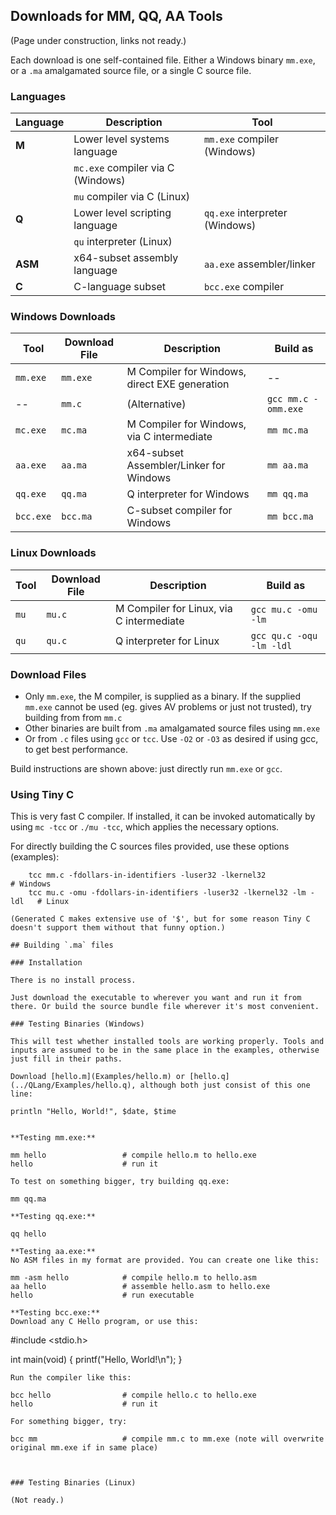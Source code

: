 ## Downloads for MM, QQ, AA Tools
(Page under construction, links not ready.)

Each download is one self-contained file. Either a Windows binary `mm.exe`, or a `.ma` amalgamated source file, or a single C source file.







### Languages

Language | Description | Tool
--- | --- | ---
**M** | Lower level systems language | `mm.exe` compiler (Windows)
 | | `mc.exe` compiler via C (Windows)
 | | `mu` compiler via C (Linux)
**Q** | Lower level scripting language | `qq.exe` interpreter (Windows)
 | | `qu` interpreter (Linux)
**ASM** | x64-subset assembly language | `aa.exe` assembler/linker
**C** | C-language subset | `bcc.exe` compiler

### Windows Downloads

Tool | Download File | Description | Build as
--- | --- | --- | ---
`mm.exe`	|	`mm.exe`	|	M Compiler for Windows, direct EXE generation | --
-- |	`mm.c`	|	(Alternative) | `gcc mm.c -omm.exe`
`mc.exe`	|	`mc.ma`	|	M Compiler for Windows, via C intermediate | `mm mc.ma`
`aa.exe`	|	`aa.ma`	|	x64-subset Assembler/Linker for Windows | `mm aa.ma`
`qq.exe`	|	`qq.ma`	|	Q interpreter for Windows | `mm qq.ma`
`bcc.exe`	|	`bcc.ma`	|	C-subset compiler for Windows | `mm bcc.ma`

### Linux Downloads
Tool | Download File | Description | Build as
--- | --- | --- | ---
`mu`	|		`mu.c`	|	M Compiler for Linux, via C intermediate | `gcc mu.c -omu -lm`
`qu`	|		`qu.c`	|	Q interpreter for Linux | `gcc qu.c -oqu -lm -ldl`

### Download Files

* Only `mm.exe`, the M compiler, is supplied as a binary. If the supplied `mm.exe` cannot be used (eg. gives AV problems or just not trusted), try
building from from `mm.c`
* Other binaries are built from `.ma` amalgamated source files using `mm.exe`
* Or from `.c` files using `gcc` or `tcc`. Use `-O2` or `-O3` as desired if using gcc, to get best performance.

Build instructions are shown above: just directly run `mm.exe` or `gcc`.

### Using Tiny C

This is very fast C compiler. If installed, it can be invoked automatically by using `mc -tcc` or `./mu -tcc`, which applies the necessary options.

For directly building the C sources files provided, use these options (examples):
```
    tcc mm.c -fdollars-in-identifiers -luser32 -lkernel32                 # Windows
    tcc mu.c -omu -fdollars-in-identifiers -luser32 -lkernel32 -lm -ldl   # Linux

(Generated C makes extensive use of '$', but for some reason Tiny C doesn't support them without that funny option.)

## Building `.ma` files

### Installation

There is no install process.

Just download the executable to wherever you want and run it from there. Or build the source bundle file wherever it's most convenient.

### Testing Binaries (Windows)

This will test whether installed tools are working properly. Tools and inputs are assumed to be in the same place in the examples, otherwise just fill in their paths.

Download [hello.m](Examples/hello.m) or [hello.q](../QLang/Examples/hello.q), although both just consist of this one line:
````
    println "Hello, World!", $date, $time
````

**Testing mm.exe:**
````
    mm hello                 # compile hello.m to hello.exe
    hello                    # run it
````
To test on something bigger, try building qq.exe:
````
    mm qq.ma
````
**Testing qq.exe:**
````
    qq hello
````
**Testing aa.exe:**
No ASM files in my format are provided. You can create one like this:
````
    mm -asm hello            # compile hello.m to hello.asm
    aa hello                 # assemble hello.asm to hello.exe
    hello                    # run executable
````
**Testing bcc.exe:**
Download any C Hello program, or use this:
````
#include <stdio.h>

int main(void) {
    printf("Hello, World!\n");
}
````
Run the compiler like this:
````
    bcc hello                # compile hello.c to hello.exe
    hello                    # run it
````
For something bigger, try:
````
    bcc mm                   # compile mm.c to mm.exe (note will overwrite original mm.exe if in same place)
````


### Testing Binaries (Linux)

(Not ready.)

